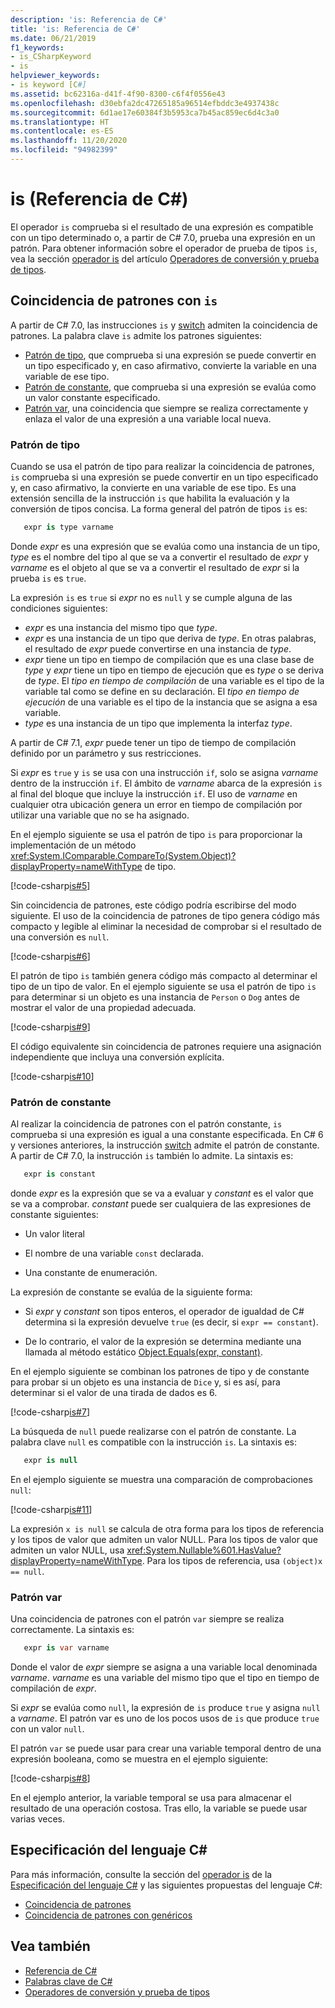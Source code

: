 ```yaml
---
description: 'is: Referencia de C#'
title: 'is: Referencia de C#'
ms.date: 06/21/2019
f1_keywords:
- is_CSharpKeyword
- is
helpviewer_keywords:
- is keyword [C#]
ms.assetid: bc62316a-d41f-4f90-8300-c6f4f0556e43
ms.openlocfilehash: d30ebfa2dc47265185a96514efbddc3e4937438c
ms.sourcegitcommit: 6d1ae17e60384f3b5953ca7b45ac859ec6d4c3a0
ms.translationtype: HT
ms.contentlocale: es-ES
ms.lasthandoff: 11/20/2020
ms.locfileid: "94982399"
---
```

# <a name="is-c-reference"></a>is (Referencia de C#)

El operador `is` comprueba si el resultado de una expresión es compatible con un tipo determinado o, a partir de C# 7.0, prueba una expresión en un patrón. Para obtener información sobre el operador de prueba de tipos `is`, vea la sección [operador is](../operators/type-testing-and-cast.md#is-operator) del artículo [Operadores de conversión y prueba de tipos](../operators/type-testing-and-cast.md).

## <a name="pattern-matching-with-is"></a>Coincidencia de patrones con `is`

A partir de C# 7.0, las instrucciones `is` y [switch](switch.md) admiten la coincidencia de patrones. La palabra clave `is` admite los patrones siguientes:

- [Patrón de tipo](#type-pattern), que comprueba si una expresión se puede convertir en un tipo especificado y, en caso afirmativo, convierte la variable en una variable de ese tipo.
- [Patrón de constante](#constant-pattern), que comprueba si una expresión se evalúa como un valor constante especificado.
- [Patrón var](#var-pattern), una coincidencia que siempre se realiza correctamente y enlaza el valor de una expresión a una variable local nueva.

### <a name="type-pattern"></a>Patrón de tipo

Cuando se usa el patrón de tipo para realizar la coincidencia de patrones, `is` comprueba si una expresión se puede convertir en un tipo especificado y, en caso afirmativo, la convierte en una variable de ese tipo. Es una extensión sencilla de la instrucción `is` que habilita la evaluación y la conversión de tipos concisa. La forma general del patrón de tipos `is` es:

```csharp
   expr is type varname
```

Donde *expr* es una expresión que se evalúa como una instancia de un tipo, *type* es el nombre del tipo al que se va a convertir el resultado de *expr* y *varname* es el objeto al que se va a convertir el resultado de *expr* si la prueba `is` es `true`.

La expresión `is` es `true` si *expr* no es `null` y se cumple alguna de las condiciones siguientes:

- *expr* es una instancia del mismo tipo que *type*.
- *expr* es una instancia de un tipo que deriva de *type*. En otras palabras, el resultado de *expr* puede convertirse en una instancia de *type*.
- *expr* tiene un tipo en tiempo de compilación que es una clase base de *type* y *expr* tiene un tipo en tiempo de ejecución que es *type* o se deriva de *type*. El *tipo en tiempo de compilación* de una variable es el tipo de la variable tal como se define en su declaración. El *tipo en tiempo de ejecución* de una variable es el tipo de la instancia que se asigna a esa variable.
- *type* es una instancia de un tipo que implementa la interfaz *type*.

A partir de C# 7.1, *expr* puede tener un tipo de tiempo de compilación definido por un parámetro y sus restricciones.

Si *expr* es `true` y `is` se usa con una instrucción `if`, solo se asigna *varname* dentro de la instrucción `if`. El ámbito de *varname* abarca de la expresión `is` al final del bloque que incluye la instrucción `if`. El uso de *varname* en cualquier otra ubicación genera un error en tiempo de compilación por utilizar una variable que no se ha asignado.

En el ejemplo siguiente se usa el patrón de tipo `is` para proporcionar la implementación de un método <xref:System.IComparable.CompareTo(System.Object)?displayProperty=nameWithType> de tipo.

[!code-csharp[is#5](../../../../samples/snippets/csharp/language-reference/keywords/is/is-type-pattern5.cs#5)]

Sin coincidencia de patrones, este código podría escribirse del modo siguiente. El uso de la coincidencia de patrones de tipo genera código más compacto y legible al eliminar la necesidad de comprobar si el resultado de una conversión es `null`.  

[!code-csharp[is#6](../../../../samples/snippets/csharp/language-reference/keywords/is/is-type-pattern6.cs#6)]

El patrón de tipo `is` también genera código más compacto al determinar el tipo de un tipo de valor. En el ejemplo siguiente se usa el patrón de tipo `is` para determinar si un objeto es una instancia de `Person` o `Dog` antes de mostrar el valor de una propiedad adecuada.

[!code-csharp[is#9](../../../../samples/snippets/csharp/language-reference/keywords/is/is-type-pattern9.cs#9)]

El código equivalente sin coincidencia de patrones requiere una asignación independiente que incluya una conversión explícita.

[!code-csharp[is#10](../../../../samples/snippets/csharp/language-reference/keywords/is/is-type-pattern10.cs#10)]

### <a name="constant-pattern"></a>Patrón de constante

Al realizar la coincidencia de patrones con el patrón constante, `is` comprueba si una expresión es igual a una constante especificada. En C# 6 y versiones anteriores, la instrucción [switch](switch.md) admite el patrón de constante. A partir de C# 7.0, la instrucción `is` también lo admite. La sintaxis es:

```csharp
   expr is constant
```

donde *expr* es la expresión que se va a evaluar y *constant* es el valor que se va a comprobar. *constant* puede ser cualquiera de las expresiones de constante siguientes:

- Un valor literal

- El nombre de una variable `const` declarada.

- Una constante de enumeración.

La expresión de constante se evalúa de la siguiente forma:

- Si *expr* y *constant* son tipos enteros, el operador de igualdad de C# determina si la expresión devuelve `true` (es decir, si `expr == constant`).

- De lo contrario, el valor de la expresión se determina mediante una llamada al método estático [Object.Equals(expr, constant)](xref:System.Object.Equals(System.Object,System.Object)).  

En el ejemplo siguiente se combinan los patrones de tipo y de constante para probar si un objeto es una instancia de `Dice` y, si es así, para determinar si el valor de una tirada de dados es 6.

[!code-csharp[is#7](../../../../samples/snippets/csharp/language-reference/keywords/is/is-const-pattern7.cs#7)]

La búsqueda de `null` puede realizarse con el patrón de constante. La palabra clave `null` es compatible con la instrucción `is`. La sintaxis es:

```csharp
   expr is null
```

En el ejemplo siguiente se muestra una comparación de comprobaciones `null`:

[!code-csharp[is#11](../../../../samples/snippets/csharp/language-reference/keywords/is/is-const-pattern11.cs#11)]

La expresión `x is null` se calcula de otra forma para los tipos de referencia y los tipos de valor que admiten un valor NULL. Para los tipos de valor que admiten un valor NULL, usa <xref:System.Nullable%601.HasValue?displayProperty=nameWithType>. Para los tipos de referencia, usa `(object)x == null`.

### <a name="var-pattern"></a>Patrón var

Una coincidencia de patrones con el patrón `var` siempre se realiza correctamente. La sintaxis es:

```csharp
   expr is var varname
```

Donde el valor de *expr* siempre se asigna a una variable local denominada *varname*. *varname* es una variable del mismo tipo que el tipo en tiempo de compilación de *expr*.

Si *expr* se evalúa como `null`, la expresión de `is` produce `true` y asigna `null` a *varname*. El patrón var es uno de los pocos usos de `is` que produce `true` con un valor `null`.

El patrón `var` se puede usar para crear una variable temporal dentro de una expresión booleana, como se muestra en el ejemplo siguiente:

[!code-csharp[is#8](../../../../samples/snippets/csharp/language-reference/keywords/is/is-var-pattern8.cs#8)]

En el ejemplo anterior, la variable temporal se usa para almacenar el resultado de una operación costosa. Tras ello, la variable se puede usar varias veces.

## <a name="c-language-specification"></a>Especificación del lenguaje C#
  
Para más información, consulte la sección del [operador is](~/_csharplang/spec/expressions.md#the-is-operator) de la [Especificación del lenguaje C#](~/_csharplang/spec/introduction.md) y las siguientes propuestas del lenguaje C#:

- [Coincidencia de patrones](~/_csharplang/proposals/csharp-7.0/pattern-matching.md)
- [Coincidencia de patrones con genéricos](~/_csharplang/proposals/csharp-7.1/generics-pattern-match.md)
  
## <a name="see-also"></a>Vea también

- [Referencia de C#](../index.md)
- [Palabras clave de C#](index.md)
- [Operadores de conversión y prueba de tipos](../operators/type-testing-and-cast.md)
